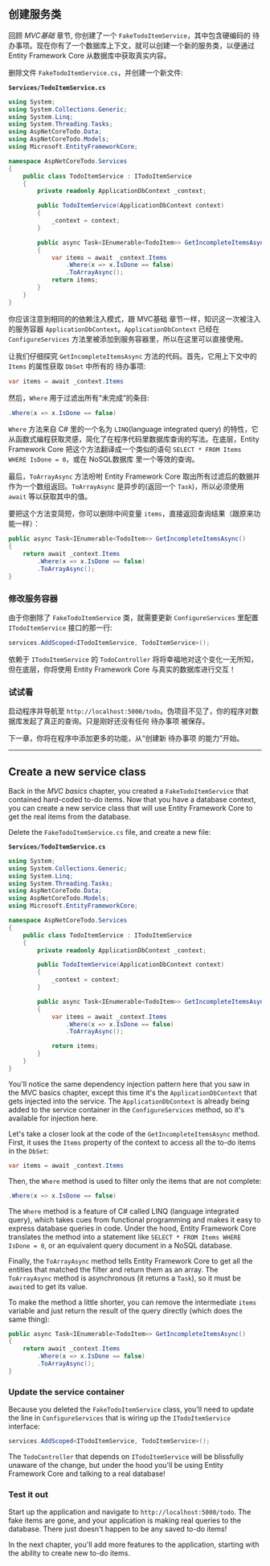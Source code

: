 ## 创建服务类

回顾 *MVC基础* 章节, 你创建了一个 `FakeTodoItemService`，其中包含硬编码的 待办事项。现在你有了一个数据库上下文，就可以创建一个新的服务类，以便通过 Entity Framework Core 从数据库中获取真实内容。

删除文件 `FakeTodoItemService.cs`，并创建一个新文件:

**`Services/TodoItemService.cs`**

```csharp
using System;
using System.Collections.Generic;
using System.Linq;
using System.Threading.Tasks;
using AspNetCoreTodo.Data;
using AspNetCoreTodo.Models;
using Microsoft.EntityFrameworkCore;

namespace AspNetCoreTodo.Services
{
    public class TodoItemService : ITodoItemService
    {
        private readonly ApplicationDbContext _context;

        public TodoItemService(ApplicationDbContext context)
        {
            _context = context;
        }

        public async Task<IEnumerable<TodoItem>> GetIncompleteItemsAsync()
        {
            var items = await _context.Items
                .Where(x => x.IsDone == false)
                .ToArrayAsync();
            return items;
        }
    }
}
```

你应该注意到相同的的依赖注入模式，跟 MVC基础 章节一样，知识这一次被注入的服务容器 `ApplicationDbContext`。`ApplicationDbContext` 已经在`ConfigureServices` 方法里被添加到服务容器里，所以在这里可以直接使用。

让我们仔细探究 `GetIncompleteItemsAsync` 方法的代码。首先，它用上下文中的 `Items` 的属性获取 `DbSet` 中所有的 待办事项:

```csharp
var items = await _context.Items
```

然后，`Where` 用于过滤出所有“未完成”的条目:

```csharp
.Where(x => x.IsDone == false)
```

`Where` 方法来自 C# 里的一个名为 `LINQ`(language integrated query) 的特性，它从函数式编程获取灵感，简化了在程序代码里数据库查询的写法。在底层，Entity Framework Core 把这个方法翻译成一个类似的语句 `SELECT * FROM Items WHERE IsDone = 0`，或在 NoSQL数据库 里一个等效的查询。

最后，`ToArrayAsync` 方法吩咐 Entity Framework Core 取出所有过滤后的数据并作为一个数组返回。`ToArrayAsync` 是异步的(返回一个 `Task`)，所以必须使用`await` 等以获取其中的值。

要把这个方法变简短，你可以删除中间变量 `items`，直接返回查询结果（跟原来功能一样）：

```csharp
public async Task<IEnumerable<TodoItem>> GetIncompleteItemsAsync()
{
    return await _context.Items
        .Where(x => x.IsDone == false)
        .ToArrayAsync();
}
```

### 修改服务容器

由于你删除了 `FakeTodoItemService` 类，就需要更新 `ConfigureServices` 里配置`ITodoItemService` 接口的那一行:

```csharp
services.AddScoped<ITodoItemService, TodoItemService>();
```

依赖于 `ITodoItemService` 的 `TodoController` 将将幸福地对这个变化一无所知，但在底层，你将使用 Entity Framework Core 与真实的数据库进行交互！

### 试试看

启动程序并导航至 `http://localhost:5000/todo`。伪项目不见了，你的程序对数据库发起了真正的查询。只是刚好还没有任何 待办事项 被保存。

下一章，你将在程序中添加更多的功能，从“创建新 待办事项 的能力”开始。

---

## Create a new service class

Back in the *MVC basics* chapter, you created a `FakeTodoItemService` that contained hard-coded to-do items. Now that you have a database context, you can create a new service class that will use Entity Framework Core to get the real items from the database.

Delete the `FakeTodoItemService.cs` file, and create a new file:

**`Services/TodoItemService.cs`**

```csharp
using System;
using System.Collections.Generic;
using System.Linq;
using System.Threading.Tasks;
using AspNetCoreTodo.Data;
using AspNetCoreTodo.Models;
using Microsoft.EntityFrameworkCore;

namespace AspNetCoreTodo.Services
{
    public class TodoItemService : ITodoItemService
    {
        private readonly ApplicationDbContext _context;

        public TodoItemService(ApplicationDbContext context)
        {
            _context = context;
        }

        public async Task<IEnumerable<TodoItem>> GetIncompleteItemsAsync()
        {
            var items = await _context.Items
                .Where(x => x.IsDone == false)
                .ToArrayAsync();

            return items;
        }
    }
}
```

You'll notice the same dependency injection pattern here that you saw in the MVC basics chapter, except this time it's the `ApplicationDbContext` that gets injected into the service. The `ApplicationDbContext` is already being added to the service container in the `ConfigureServices` method, so it's available for injection here.

Let's take a closer look at the code of the `GetIncompleteItemsAsync` method. First, it uses the `Items` property of the context to access all the to-do items in the `DbSet`:

```csharp
var items = await _context.Items
```

Then, the `Where` method is used to filter only the items that are not complete:

```csharp
.Where(x => x.IsDone == false)
```

The `Where` method is a feature of C# called LINQ (language integrated query), which takes cues from functional programming and makes it easy to express database queries in code. Under the hood, Entity Framework Core translates the method into a statement like `SELECT * FROM Items WHERE IsDone = 0`, or an equivalent query document in a NoSQL database.

Finally, the `ToArrayAsync` method tells Entity Framework Core to get all the entities that matched the filter and return them as an array. The `ToArrayAsync` method is asynchronous (it returns a `Task`), so it must be `await`ed to get its value.

To make the method a little shorter, you can remove the intermediate `items` variable and just return the result of the query directly (which does the same thing):

```csharp
public async Task<IEnumerable<TodoItem>> GetIncompleteItemsAsync()
{
    return await _context.Items
        .Where(x => x.IsDone == false)
        .ToArrayAsync();
}
```

### Update the service container

Because you deleted the `FakeTodoItemService` class, you'll need to update the line in `ConfigureServices` that is wiring up the `ITodoItemService` interface:

```csharp
services.AddScoped<ITodoItemService, TodoItemService>();
```

The `TodoController` that depends on `ITodoItemService` will be blissfully unaware of the change, but under the hood you'll be using Entity Framework Core and talking to a real database!

### Test it out

Start up the application and navigate to `http://localhost:5000/todo`. The fake items are gone, and your application is making real queries to the database. There just doesn't happen to be any saved to-do items!

In the next chapter, you'll add more features to the application, starting with the ability to create new to-do items.
